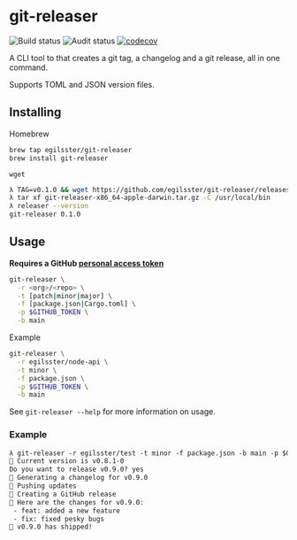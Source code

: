 # git-releaser

![Build status](https://github.com/egilsster/git-releaser/workflows/build/badge.svg?branch=main)
![Audit status](https://github.com/egilsster/git-releaser/workflows/audit/badge.svg?branch=main)
[![codecov](https://codecov.io/gh/egilsster/git-releaser/branch/main/graph/badge.svg?token=HDVQ70Y2KZ)](https://codecov.io/gh/egilsster/git-releaser)

A CLI tool to that creates a git tag, a changelog and a git release, all in one command.

Supports TOML and JSON version files.

## Installing

Homebrew

```sh
brew tap egilsster/git-releaser
brew install git-releaser
```

`wget`

```sh
λ TAG=v0.1.0 && wget https://github.com/egilsster/git-releaser/releases/download/$TAG/git-releaser-x86_64-apple-darwin.tar.gz
λ tar xf git-releaser-x86_64-apple-darwin.tar.gz -C /usr/local/bin
λ releaser --version
git-releaser 0.1.0
```

## Usage

**Requires a GitHub [personal access token](https://docs.github.com/en/free-pro-team@latest/github/authenticating-to-github/creating-a-personal-access-token)**

```sh
git-releaser \
  -r <org>/<repo> \
  -t [patch|minor|major] \
  -f [package.json|Cargo.toml] \
  -p $GITHUB_TOKEN \
  -b main
```

Example

```sh
git-releaser \
  -r egilsster/node-api \
  -t minor \
  -f package.json \
  -p $GITHUB_TOKEN \
  -b main
```

See `git-releaser --help` for more information on usage.

### Example

```txt
λ git-releaser -r egilsster/test -t minor -f package.json -b main -p $GITHUB_TOKEN
📝 Current version is v0.8.1-0
Do you want to release v0.9.0? yes
📎 Generating a changelog for v0.9.0
📡 Pushing updates
🧾 Creating a GitHub release
📖 Here are the changes for v0.9.0:
 - feat: added a new feature
 - fix: fixed pesky bugs
🚀 v0.9.0 has shipped!
```
